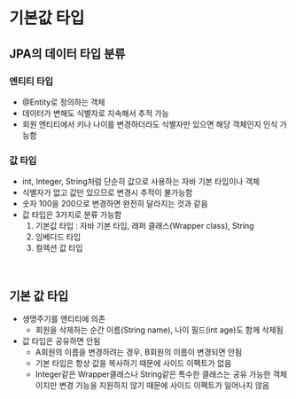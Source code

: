 # 기본값 타입

## JPA의 데이터 타입 분류

### 엔티티 타입

- @Entity로 정의하는 객체
- 데이터가 변해도 식별자로 지속해서 추적 가능
- 회원 엔티티에서 키나 나이를 변경하더라도 식별자만 있으면 해당 객체인지 인식 가능함

### 값 타입

- int, Integer, String처럼 단순히 값으로 사용하는 자바 기본 타입이나 객체
- 식별자가 없고 값만 있으므로 변경시 추적이 불가능함
- 숫자 100을 200으로 변경하면 완전히 달라지는 것과 같음
- 값 타입은 3가지로 분류 가능함
    1. 기본값 타입 : 자바 기본 타입, 래퍼 클래스(Wrapper class), String
    2. 임베디드 타입
    3. 컬렉션 값 타입
    
<br>

## 기본 값 타입

- 생명주기를 엔티티에 의존
    - 회원을 삭제하는 순간 이름(String name), 나이 필드(int age)도 함께 삭제됨
- 값 타입은 공유하면 안됨
    - A회원의 이름을 변경하려는 경우, B회원의 이름이 변경되면 안됨
    - 기본 타입은 항상 값을 복사하기 때문에 사이드 이펙트가 없음
    - Integer같은 Wrapper클래스나 String같은 특수한 클래스는 공유 가능한 객체이지만 변경 기능을 지원하지 않기 때문에 사이드 이펙트가 일어나지 않음

